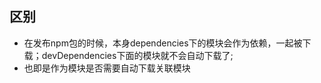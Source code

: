 ## 区别
- 在发布npm包的时候，本身dependencies下的模块会作为依赖，一起被下载；devDependencies下面的模块就不会自动下载了;
- 也即是作为模块是否需要自动下载关联模块